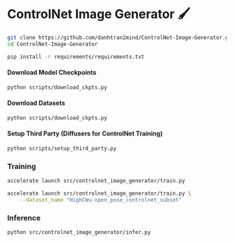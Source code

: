 # ControlNet Image Generator 🖌️

```bash
git clone https://github.com/danhtran2mind/ControlNet-Image-Generator.git
cd ControlNet-Image-Generator
```
```bash
pip install -r requirements/requirements.txt
```
#### Download Model Checkpoints
```bash
python scripts/download_ckpts.py
```
#### Download Datasets

```bash
python scripts/download_ckpts.py
```

#### Setup Third Party (Diffusers for ControlNet Training)
```bash
python scripts/setup_third_party.py
```
### Training
```bash
accelerate launch src/controlnet_image_generator/train.py
```
```bash
accelerate launch src/controlnet_image_generator/train.py \
    --dataset_name "HighCWu-open_pose_controlnet_subset"
```

### Inference

```bash
python src/controlnet_image_generator/infer.py
```